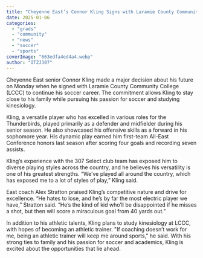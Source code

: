 ```yaml
---
title: "Cheyenne East’s Connor Kling Signs with Laramie County Community College to Continue Soccer Career"
date: 2025-01-06
categories: 
  - "grads"
  - "community"
  - "news"
  - "soccer"
  - "sports"
coverImage: "663edfa4ed4a4.webp"
author: "ITZJ307"
---
```


Cheyenne East senior Connor Kling made a major decision about his future on Monday when he signed with Laramie County Community College (LCCC) to continue his soccer career. The commitment allows Kling to stay close to his family while pursuing his passion for soccer and studying kinesiology.

Kling, a versatile player who has excelled in various roles for the Thunderbirds, played primarily as a defender and midfielder during his senior season. He also showcased his offensive skills as a forward in his sophomore year. His dynamic play earned him first-team All-East Conference honors last season after scoring four goals and recording seven assists.

Kling’s experience with the 307 Select club team has exposed him to diverse playing styles across the country, and he believes his versatility is one of his greatest strengths. “We’ve played all around the country, which has exposed me to a lot of styles of play,” Kling said.

East coach Alex Stratton praised Kling’s competitive nature and drive for excellence. “He hates to lose, and he’s by far the most electric player we have,” Stratton said. “He’s the kind of kid who’ll be disappointed if he misses a shot, but then will score a miraculous goal from 40 yards out.”

In addition to his athletic talents, Kling plans to study kinesiology at LCCC, with hopes of becoming an athletic trainer. "If coaching doesn’t work for me, being an athletic trainer will keep me around sports," he said. With his strong ties to family and his passion for soccer and academics, Kling is excited about the opportunities that lie ahead.
